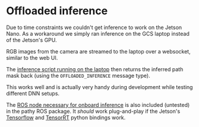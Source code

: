 # Offloaded inference

Due to time constraints we couldn't get inference to work on the Jetson Nano.
As a workaround we simply ran inference on the GCS laptop instead of the 
Jetson's GPU. 

RGB images from the camera are streamed to the laptop over a websocket, similar to the web UI.

The [inference script running on the laptop](../model/run_inference_ws) then returns the inferred path mask back (using the `OFFLOADED_INFERENCE` message type).

This works well and is actually very handy during development while testing different DNN setups.

The [ROS node necessary for onboard inference](pathy/pathy/padnet) is also included (untested) in the pathy ROS package. It *should* work plug-and-play if the Jetson's [Tensorflow](https://docs.nvidia.com/deeplearning/frameworks/install-tf-jetson-platform/index.html) and [TensorRT](https://developer.nvidia.com/tensorrt) python bindings work.
